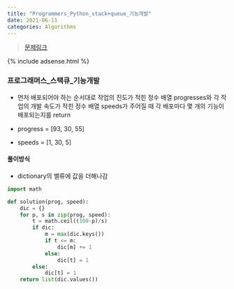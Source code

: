 ```yaml
---
title: "Programmers_Python_stack+queue_기능개발"
date: 2021-06-11
categories: Algorithms
---
```

> [문제링크](https://programmers.co.kr/learn/courses/30/parts/12081)


{% include adsense.html %}


### 프로그래머스_스택큐_기능개발
- 먼저 배포되어야 하는 순서대로 작업의 진도가 적힌 정수 배열 progresses와 각 작업의 개발 속도가 적힌 정수 배열 speeds가 주어질 때 각 배포마다 몇 개의 기능이 배포되는지를 return 

- progress = [93, 30, 55]
- speeds = [1, 30, 5]

#### 풀이방식
- dictionary의 밸류에 값을 더해나감

```python
import math

def solution(prog, speed):
    dic = {}
    for p, s in zip(prog, speed):
        t = math.ceil((100-p)/s)
        if dic:
            m = max(dic.keys())
            if t <= m:
                dic[m] += 1
            else:
                dic[t] = 1
        else:
            dic[t] = 1
    return list(dic.values())
```    
